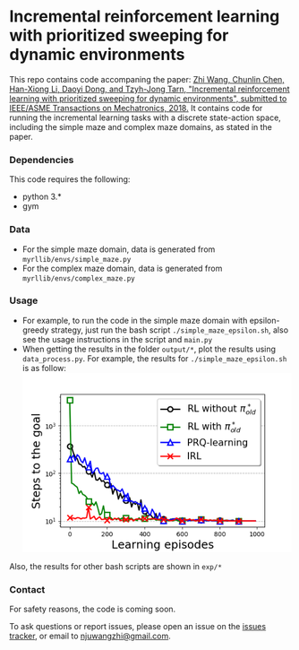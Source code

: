 # Incremental reinforcement learning with prioritized sweeping for dynamic environments

This repo contains code accompaning the paper: [Zhi Wang, Chunlin Chen, Han-Xiong Li, Daoyi Dong, and Tzyh-Jong Tarn, "Incremental reinforcement learning with prioritized sweeping for dynamic environments", submitted to IEEE/ASME Transactions on Mechatronics, 2018.]()
It contains code for running the incremental learning tasks with a discrete state-action space, including the simple maze and complex maze domains, as stated in the paper.

### Dependencies
This code requires the following:
* python 3.\*
* gym

### Data
* For the simple maze domain, data is generated from `myrllib/envs/simple_maze.py`
* For the complex maze domain, data is generated from `myrllib/envs/complex_maze.py`

### Usage 
* For example, to run the code in the simple maze domain with epsilon-greedy strategy, just run the bash script `./simple_maze_epsilon.sh`, also see the usage instructions in the script and `main.py`
* When getting the results in the folder `output/*`, plot the results using `data_process.py`. For example, the results for `./simple_maze_epsilon.sh` is as follow:
![experimental results for simple maze with epsilon-greedy strategy](https://github.com/HeyuanMingong/irl/blob/master/exp/maze_simple_epsilon.png)

Also, the results for other bash scripts are shown in `exp/*`

### Contact 
For safety reasons, the code is coming soon.

To ask questions or report issues, please open an issue on the [issues tracker](https://github.com/HeyuanMingong/irl/issues), or email to njuwangzhi@gmail.com.
